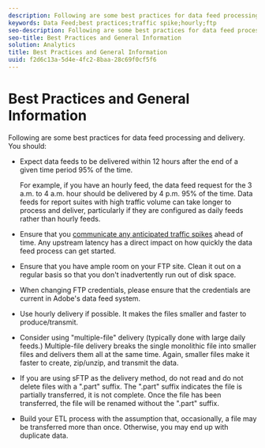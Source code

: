 ```yaml
---
description: Following are some best practices for data feed processing and delivery. You should 
keywords: Data Feed;best practices;traffic spike;hourly;ftp
seo-description: Following are some best practices for data feed processing and delivery. You should 
seo-title: Best Practices and General Information
solution: Analytics
title: Best Practices and General Information
uuid: f2d6c13a-5d4e-4fc2-8baa-28c69f0cf5f6
---
```


# Best Practices and General Information

Following are some best practices for data feed processing and delivery. You should:

* Expect data feeds to be delivered within 12 hours after the end of a given time period 95% of the time.

  For example, if you have an hourly feed, the data feed request for the 3 a.m. to 4 a.m. hour should be delivered by 4 p.m. 95% of the time. Data feeds for report suites with high traffic volume can take longer to process and deliver, particularly if they are configured as daily feeds rather than hourly feeds.
* Ensure that you [communicate any anticipated traffic spikes](https://marketing.adobe.com/resources/help/en_US/reference/t_traffic_schedule_spike.html) ahead of time. Any upstream latency has a direct impact on how quickly the data feed process can get started.
* Ensure that you have ample room on your FTP site. Clean it out on a regular basis so that you don't inadvertently run out of disk space.
* When changing FTP credentials, please ensure that the credentials are current in Adobe's data feed system.
* Use hourly delivery if possible. It makes the files smaller and faster to produce/transmit.
* Consider using "multiple-file" delivery (typically done with large daily feeds.) Multiple-file delivery breaks the single monolithic file into smaller files and delivers them all at the same time. Again, smaller files make it faster to create, zip/unzip, and transmit the data.
* If you are using sFTP as the delivery method, do not read and do not delete files with a ".part" suffix. The ".part" suffix indicates the file is partially transferred, it is not complete. Once the file has been transferred, the file will be renamed without the ".part" suffix.
* Build your ETL process with the assumption that, occasionally, a file may be transferred more than once. Otherwise, you may end up with duplicate data.
